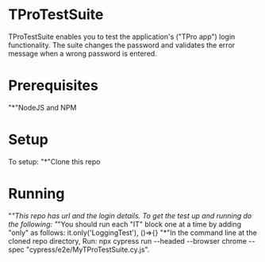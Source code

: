 # TProTestSuite
TProTestSuite enables you to test the application's ("TPro app") login functionality. The suite changes the password and validates the error message when a wrong password is entered.

# Prerequisites

"*"NodeJS and NPM

# Setup

To setup:
"*"Clone this repo

# Running 

"*"This repo has url and the login details. To get the test up and running do the following:
"*"You should run each "IT" block one at a time by adding "only" as follows: it.only('LoggingTest'), ()=>{}
"*"In the command line at the cloned repo directory, Run:  npx cypress run --headed --browser chrome --spec "cypress/e2e/MyTProTestSuite.cy.js".

